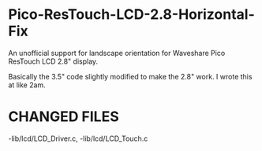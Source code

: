 # Pico-ResTouch-LCD-2.8-Horizontal-Fix
An unofficial support for landscape orientation for Waveshare Pico ResTouch LCD 2.8" display.

Basically the 3.5" code slightly modified to make the 2.8" work.
I wrote this at like 2am.

# CHANGED FILES
-lib/lcd/LCD_Driver.c,
-lib/lcd/LCD_Touch.c
